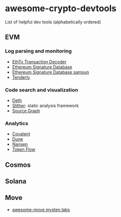 # awesome-crypto-devtools

List of helpful dev tools (alphabetically ordered)

## EVM

### Log parsing and monitoring
- [EthTx Transaction Decoder](https://ethtx.info/)
- [Ethereum Signature Database](https://www.4byte.directory/)
- [Ethereum Signature Database samsun](https://www.4byte.directory/)
- [Tenderly](https://tenderly.co)

### Code search and visualization  
- [Deth](https://github.com/dethcrypto) 
- [Slither](https://github.com/crytic/slither): static analysis framework
- [Source Graph](https://sourcegraph.com/search)

### Analytics
- [Covalent](https://www.covalenthq.com/)
- [Dune](https://dune.xyz/)
- [Nansen](https://www.nansen.ai/)
- [Token Flow](https://tokenflow.live/)

## Cosmos

## Solana

## Move
- [awesome-move mysten labs](https://github.com/MystenLabs/awesome-move)
